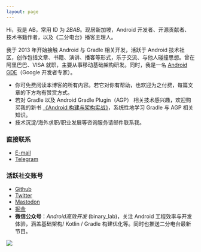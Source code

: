 ```yaml
---
layout: page
---
```


Hi，我是 AB，常用 ID 为 *2BAB*。现居新加坡，Android 开发者、开源贡献者、技术书籍作者，以及《二分电台》播客主理人。

我于 2013 年开始接触 Android 与 Gradle 相关开发，活跃于 Android 技术社区，创作包括文章、书籍、演讲、播客等形式，乐于交流、与他人碰撞思想。曾在阿里巴巴、VISA 就职，主要从事移动基础架构研发。同时，我是一名 [Android GDE](https://developers.google.com/community/experts/directory/profile/profile-el-zhang-2bab)（Google 开发者专家）。

- 你可免费阅读本博客的所有内容。若它对你有帮助，也欢迎为之付费，每篇文章的下方均有赞赏方式。
- 若对 Gradle 以及 Android Gradle Plugin（AGP） 相关技术感兴趣，欢迎购买我的新书 [《Android 构建与架构实战》](/zh/book)，系统性地学习 Gradle 与 AGP 相关知识。
- 技术沉淀/海外求职/职业发展等咨询服务请邮件联系我。


### 直接联系

- [E-mail](mailto:xx2bab@gmail.com)
- [Telegram](https://t.me/xx2bab)


### 活跃社交账号

- [Github](https://www.github.com/2BAB)
- [Twitter](https://www.twitter.com/x2bab)
- [Mastodon](https://androiddev.social/@2BAB)
- [掘金](https://juejin.cn/user/1926000099997949)
- **微信公众号**：*Android高效开发* (binary_lab)，关注 Android 工程效率与开发体验，涵盖基础架构/ Kotlin / Gradle 构建优化等。同时也推送二分电台最新节目。

![](https://2bab-images.lastmayday.com/blog/%E5%85%AC%E4%BC%97%E5%8F%B7.jpg?imageslim)



